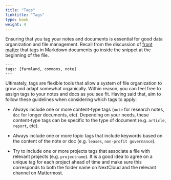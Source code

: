 ```yaml
---
title: "Tags"
linktitle: "Tags"
type: book
weight: 4
---
```


Ensuring that you tag your notes and documents is essential for good data organization and file management. Recall from the discussion of [front matter](../frontmatter) that tags in Markdown documents go inside the snippet at the beginning of the file.

```
---
tags: [farmland, commons, note]
---
```

Ultimately, tags are flexible tools that allow a system of file organization to grow and adapt somewhat organically. Within reason, you can feel free to assign tags to your notes and docs as you see fit. Having said that, aim to follow these guidelines when considering which tags to apply:

- Always include one or more content-type tags (```note``` for research notes, ```doc``` for longer documents, etc). Depending on your needs, these content-type tags can be specific to the type of document (e.g. ```article```, ```report```, etc).

- Always include one or more topic tags that include keywords based on the content of the note or doc (e.g. ```leases```, ```non-profit governance```).

- Try to include one or more projects tags that associate a file with relevant projects (e.g. ```projectname```). It is a good idea to agree on a unique tag for each project ahead of time and make sure this corresponds to both the folder name on NextCloud and the relevant channel on Mattermost. 